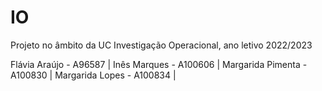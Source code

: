 # IO
Projeto no âmbito da UC Investigação Operacional, ano letivo 2022/2023

Flávia Araújo - A96587 |
Inês Marques - A100606 |
Margarida Pimenta - A100830 |
Margarida Lopes - A100834 |

